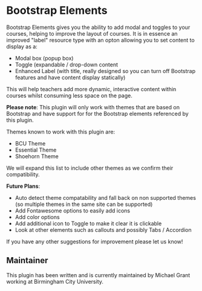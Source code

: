 Bootstrap Elements
============================
Bootstrap Elements gives you the ability to add modal and toggles to your courses, helping to improve the layout of courses. It is in essence an improved "label" resource type with an opton allowing you to set content to display as a:

* Modal box (popup box)
* Toggle (expandable / drop-down content
* Enhanced Label (with title, really designed so you can turn off Bootstrap features and have content display statically)

This will help teachers add more dynamic, interactive content within courses whilst consuming less space on the page. 

**Please note**: This plugin will only work with themes that are based on Bootstrap and have support for for the Bootstrap elements referenced by this plugin. 

Themes known to work with this plugin are:
* BCU Theme
* Essential Theme
* Shoehorn Theme

We will expand this list to include other themes as we confirm their compatibility.

**Future Plans**:

* Auto detect theme compatability and fall back on non supported themes (so multiple themes in the same site can be supported)
* Add Fontawesome options to easily add icons
* Add color options
* Add additional icon to Toggle to make it clear it is clickable
* Look at other elements such as callouts and possibly Tabs / Accordion

If you have any other suggestions for improvement please let us know!

Maintainer
----------
This plugin has been written and is currently maintained by Michael Grant working at Birmingham City University.
